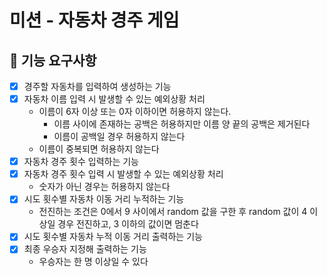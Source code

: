 # 미션 - 자동차 경주 게임

## 🚀 기능 요구사항
- [X] 경주할 자동차를 입력하여 생성하는 기능
- [X] 자동차 이름 입력 시 발생할 수 있는 예외상황 처리
    - 이름이 6자 이상 또는 0자 이하이면 허용하지 않는다. 
        - 이름 사이에 존재하는 공백은 허용하지만 이름 양 끝의 공백은 제거된다
        - 이름이 공백일 경우 허용하지 않는다
    - 이름이 중복되면 허용하지 않는다
- [X] 자동차 경주 횟수 입력하는 기능
- [X] 자동차 경주 횟수 입력 시 발생할 수 있는 예외상황 처리
    - 숫자가 아닌 경우는 허용하지 않는다
- [X] 시도 횟수별 자동차 이동 거리 누적하는 기능
    - 전진하는 조건은 0에서 9 사이에서 random 값을 구한 후 random 값이 4 이상일 경우 전진하고, 3 이하의 값이면 멈춘다
- [X] 시도 횟수별 자동차 누적 이동 거리 출력하는 기능
- [X] 최종 우승자 지정해 출력하는 기능
    - 우승자는 한 명 이상일 수 있다